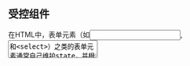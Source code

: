 ## 受控组件

在HTML中，表单元素（如<input>,<textarea>和<select>）之类的表单元素通常自己维护state，并根据用户输入进行更新。而在react中。可变状态（mutable state) 通常保存在组件的state属性中，并且只能通过使用setState来更新


我们可以把两者结合起来，使react的state成为“唯一数据源”。渲染表单的react组件还控制着用户输入过程中表单发生的操作。被react以这种方式控制取值的表单输入元素就叫做“受控组件”
